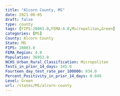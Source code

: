 ```yaml
---
title: "Alcorn County, MS"
date: 2021-06-05
draft: false
type: county
tags: [FIPS:28003.0,FEMA:4.0,Micropolitan,Green]
categories: [MS]
County: Alcorn County
State: MS
FIPS: 28003.0
FEMA_Region: 4.0
Population: 36953.0
NCHS_Urban_Rural_Classification: Micropolitan
Tests_in_prior_14_days: 345.0
Fourteen_day_test_rate_per_100000: 934.0
Percent_Positivity_in_prior_14_days: 0.049
Level: Green
url: /states/MS/alcorn-county
---
```



